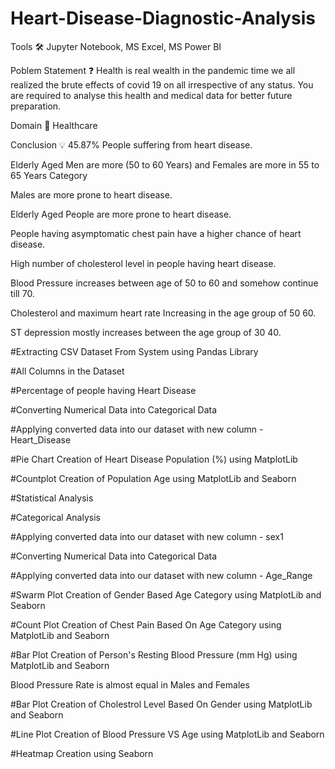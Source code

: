 # Heart-Disease-Diagnostic-Analysis 
Tools 🛠
Jupyter Notebook, MS Excel, MS Power BI

Poblem Statement ❓
Health is real wealth in the pandemic time we all realized the brute effects of covid 19 on all irrespective of any status. You are required to analyse this health and medical data for better future preparation.

Domain 🏥
Healthcare

Conclusion 💡
45.87% People suffering from heart disease.

Elderly Aged Men are more (50 to 60 Years) and Females are more in 55 to 65 Years Category

Males are more prone to heart disease.

Elderly Aged People are more prone to heart disease.

People having asymptomatic chest pain have a higher chance of heart disease.

High number of cholesterol level in people having heart disease.

Blood Pressure increases between age of 50 to 60 and somehow continue till 70.

Cholesterol and maximum heart rate Increasing in the age group of 50 60.

ST depression mostly increases between the age group of 30 40.

#Extracting CSV Dataset From System using Pandas Library

#All Columns in the Dataset

#Percentage of people having Heart Disease

#Converting Numerical Data into Categorical Data

#Applying converted data into our dataset with new column - Heart_Disease

#Pie Chart Creation of Heart Disease Population (%) using MatplotLib

#Countplot Creation of Population Age using MatplotLib and Seaborn

#Statistical Analysis

#Categorical Analysis

#Applying converted data into our dataset with new column - sex1

#Converting Numerical Data into Categorical Data

#Applying converted data into our dataset with new column - Age_Range

#Swarm Plot Creation of Gender Based Age Category using MatplotLib and Seaborn

#Count Plot Creation of Chest Pain Based On Age Category using MatplotLib and Seaborn

#Bar Plot Creation of Person's Resting Blood Pressure (mm Hg) using MatplotLib and Seaborn

Blood Pressure Rate is almost equal in Males and Females

#Bar Plot Creation of Cholestrol Level Based On Gender using MatplotLib and Seaborn

#Line Plot Creation of Blood Pressure VS Age using MatplotLib and Seaborn

#Heatmap Creation using Seaborn










